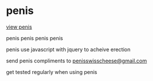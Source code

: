 penis
=====

[view penis](http://penisswisscheese.github.io/penis/)

penis penis penis penis

penis use javascript with jquery to acheive erection 

send penis compliments to penisswisscheese@gmail.com

get tested regularly when using penis
